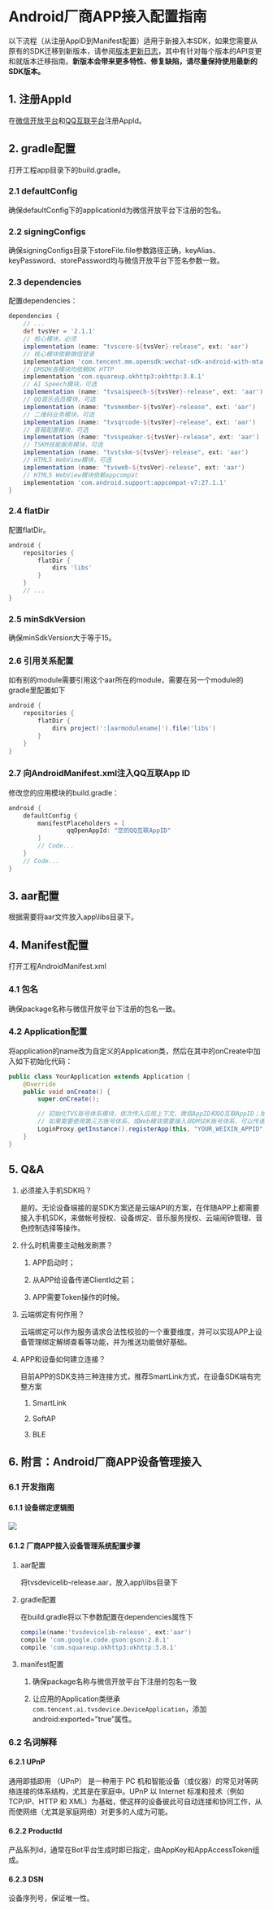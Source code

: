 # Android厂商APP接入配置指南

以下流程（从注册AppID到Manifest配置）适用于新接入本SDK，如果您需要从原有的SDK迁移到新版本，请参阅[版本更新日志](版本更新日志.md)，其中有针对每个版本的API变更和就版本迁移指南。**新版本会带来更多特性、修复缺陷，请尽量保持使用最新的SDK版本。**

## 1. 注册AppId

在[微信开放平台](https://open.weixin.qq.com/)和[QQ互联平台](https://connect.qq.com/index.html)注册AppId。

## 2. gradle配置

打开工程app目录下的build.gradle。

### 2.1 defaultConfig

确保defaultConfig下的applicationId为微信开放平台下注册的包名。

### 2.2 signingConfigs

确保signingConfigs目录下storeFile.file参数路径正确，keyAlias、keyPassword、storePassword均与微信开放平台下签名参数一致。

### 2.3 dependencies

配置dependencies：

```groovy
dependencies {
    // ...
    def tvsVer = '2.1.1'
    // 核心模块，必须
    implementation (name: "tvscore-${tvsVer}-release", ext: 'aar')
    // 核心模块依赖微信登录
    implementation 'com.tencent.mm.opensdk:wechat-sdk-android-with-mta:+'
    // DMSDK各模块均依赖OK HTTP
    implementation 'com.squareup.okhttp3:okhttp:3.8.1'
    // AI Speech模块，可选
    implementation (name: "tvsaispeech-${tvsVer}-release", ext: 'aar')
    // QQ音乐会员模块，可选
    implementation (name: "tvsmember-${tvsVer}-release", ext: 'aar')
    // 二维码业务模块，可选
    implementation (name: "tvsqrcode-${tvsVer}-release", ext: 'aar')
    // 音箱配置模块，可选
    implementation (name: "tvsspeaker-${tvsVer}-release", ext: 'aar')
    // TSKM技能服务模块，可选
    implementation (name: "tvstskm-${tvsVer}-release", ext: 'aar')
    // HTML5 WebView模块，可选
    implementation (name: "tvsweb-${tvsVer}-release", ext: 'aar')
    // HTML5 WebView模块依赖appcompat
    implementation 'com.android.support:appcompat-v7:27.1.1'
}
```

### 2.4 flatDir

配置flatDir。

```groovy
android {
    repositories {
        flatDir {
            dirs 'libs'
        }
    }
    // ...
}
```

### 2.5 minSdkVersion

确保minSdkVersion大于等于15。

### 2.6 引用关系配置

如有别的module需要引用这个aar所在的module，需要在另一个module的gradle里配置如下

```groovy
android {
    repositories {
        flatDir {
            dirs project(':[aarmodulename]').file('libs')
        }
    }
}
```

### 2.7 向AndroidManifest.xml注入QQ互联App ID

修改您的应用模块的build.gradle：

```groovy
android {
    defaultConfig {
        manifestPlaceholders = [
                qqOpenAppId: "您的QQ互联AppID"
        ]
        // Code...
    }
    // Code...
}
```

## 3. aar配置

根据需要将aar文件放入app\libs目录下。

## 4. Manifest配置

打开工程AndroidManifest.xml

### 4.1 包名

确保package名称与微信开放平台下注册的包名一致。

### 4.2 Application配置

将application的name改为自定义的Application类，然后在其中的onCreate中加入如下初始化代码：

```java
public class YourApplication extends Application {
    @Override
    public void onCreate() {
        super.onCreate();

        // 初始化TVS账号体系模块，依次传入应用上下文、微信AppID和QQ互联AppID；如果只需要支持一种登录平台，则另一个平台的AppID直接传入空字符串即可
        // 如果需要使用第三方账号体系，或Web模块需要接入非DMSDK账号体系，可以传递到第四个参数，TVSWeb的init方法已经被废弃
        LoginProxy.getInstance().registerApp(this, "YOUR_WEIXIN_APPID", "YOUR_QQ_OPEN_APPID");
    }
}
```

## 5. Q&A

1. 必须接入手机SDK吗？

   是的。无论设备端接的是SDK方案还是云端API的方案，在伴随APP上都需要接入手机SDK，来做帐号授权、设备绑定、音乐服务授权、云端闹钟管理、音色控制选择等操作。

2. 什么时机需要主动触发刷票？

   1. APP启动时；

   2. 从APP给设备传递ClientId之前；

   3. APP需要Token操作的时候。

3. 云端绑定有何作用？

   云端绑定可以作为服务请求合法性校验的一个重要维度，并可以实现APP上设备管理绑定解绑查看等功能，并为推送功能做好基础。

4. APP和设备如何建立连接？

   目前APP的SDK支持三种连接方式，推荐SmartLink方式，在设备SDK端有完整方案

   1. SmartLink

   2. SoftAP

   3. BLE


## 6. 附言：Android厂商APP设备管理接入

### 6.1 开发指南

#### 6.1.1 设备绑定逻辑图

![](image/devicebind.png)

#### 6.1.2 厂商APP接入设备管理系统配置步骤

1. aar配置

   将tvsdevicelib-release.aar，放入app\libs目录下

2. gradle配置

   在build.gradle将以下参数配置在dependencies属性下

   ```groovy
   compile(name:'tvsdevicelib-release', ext:'aar')
   compile 'com.google.code.gson:gson:2.8.1'
   compile 'com.squareup.okhttp3:okhttp:3.8.1'
   ```

3. manifest配置

   1. 确保package名称与微信开放平台下注册的包名一致

   2. 让应用的Application类继承`com.tencent.ai.tvsdevice.DeviceApplication`，添加android:exported=”true”属性。

### 6.2 名词解释

#### 6.2.1 UPnP

通用即插即用 （UPnP） 是一种用于 PC 机和智能设备（或仪器）的常见对等网络连接的体系结构，尤其是在家庭中。UPnP 以 Internet 标准和技术（例如 TCP/IP、HTTP 和 XML）为基础，使这样的设备彼此可自动连接和协同工作，从而使网络（尤其是家庭网络）对更多的人成为可能。

#### 6.2.2 ProductId

产品系列Id，通常在Bot平台生成时即已指定，由AppKey和AppAccessToken组成。

#### 6.2.3 DSN

设备序列号，保证唯一性。
